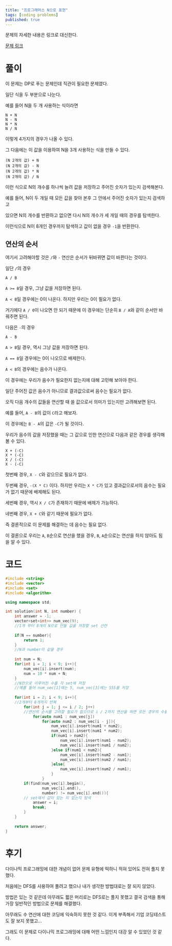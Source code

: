```yaml
---
title: "프로그래머스 N으로 표현"
tags: [coding problems]
published: true
---
```

문제의 자세한 내용은 링크로 대신한다.

[문제 링크](https://programmers.co.kr/learn/courses/30/lessons/42895)

# 풀이

이 문제는 DP로 푸는 문제인데 직관이 필요한 문제였다.

일단 식을 두 부분으로 나눈다.

예를 들어 N을 두 개 사용하는 식이라면

```
N + N
N - N
N * N
N / N
```

이렇게 4가지의 경우가 나올 수 있다.

그 다음에는 이 값을 이용하여 N을 3개 사용하는 식을 만들 수 있다.

```
(N 2개의 값) + N
(N 2개의 값) - N
(N 2개의 값) * N
(N 2개의 값) / N
```

이런 식으로 N의 개수를 하나씩 늘려 값을 저장하고 주어진 숫자가 있는지 검색해본다.

예를 들어, N이 두 개일 때 모든 값을 찾아 본후 그 안에서 주어진 숫자가 있는지 검색하고

있으면 N의 개수를 반환하고 없으면 다시 N의 개수가 세 개일 때의 경우를 탐색한다.

이런식으로 N이 8개인 경우까지 탐색하고 값이 없을 경우 `-1`을 반환한다.

## 연산의 순서

여기서 고려해야할 것은 `/`와 `-` 연산은 순서가 뒤바뀌면 값이 바뀐다는 것이다.

일단 `/`의 경우

```
A / B
```

`A >= B`일 경우, 그냥 값을 저장하면 된다.

`A < B`일 경우에는 0이 나온다. 하지만 우리는 0이 필요가 없다.

거기에다 `A / 0`이 나오면 안 되기 때문에 이 경우에는 단순히 `B / A`와 같이 순서만 바꿔주면 된다.

다음은 `-`의 경우

```
A - B
```
`A > B`일 경우, 역시 그냥 값을 저장하면 된다.

`A == B`일 경우에는 0이 나오므로 배제한다.

`A < B`의 경우에는 음수가 나온다.

이 경우에는 우리가 음수가 필요한지 없는지에 대해 고민해 보아야 한다.

일단 주어진 값은 음수가 아니므로 결과값으로써 음수는 필요가 없다.

오직 다음 개수의 값들을 연산할 때 쓸 값으로서 의미가 있는지만 고려해보면 된다.

예를 들어, `A - B`의 값이 `C`라고 해보자.

이 경우에는 `B - A`의 값은 `-C`가 될 것이다.

우리가 음수의 값을 저장했을 때는 그 값으로 인한 연산으로 다음과 같은 경우를 생각해 볼 수 있다.

```
X + (-C)
X * (-C)
X / (-C)
X - (-C)
```
첫번째 경우, `X - C`와 같으므로 필요가 없다.

두번째 경우, `-(X * C)` 이다. 하지만 우리는 `X * C`가 있고 결과값으로서의 음수는 필요가 없기 때문에 배제해도 된다.

세번째 경우, 역시 `X / C`가 존재하기 때문에 배제가 가능하다.

네번째 경우, `X + C`와 같기 때문에 필요가 없다.

즉 결론적으로 이 문제를 해결하는 데 음수는 필요 없다.

이 결론으로 우리는 `A`, `B`순으로 연산을 했을 경우, `B`, `A`순으로는 연산을 하지 않아도 됨을 알 수 있다.

# 코드

```c++
#include <string>
#include <vector>
#include <set>
#include <algorithm>

using namespace std;

int solution(int N, int number) {
    int answer = -1;
    vector<set<int>> num_vec(9);
    //1개 부터 8개의 N으로 만들 값을 저장할 set 선언
    
    if(N == number){
        return 1;
    }
    //N과 number이 같을 경우
    
    int num = N;
    for(int i = 1; i < 9; i++){
        num_vec[i].insert(num);
        num = 10 * num + N;
    }
    //N만으로 이루어진 수를 각 set에 저장
    //예를 들어 num_vec[1]에는 5, num_vec[3]에는 555를 저장
    
    for(int i = 2; i < 9; i++){
    //2개부터 8개까지 반복
        for(int j = 1; j <= i / 2; j++)
        //연산의 순서를 고려할 필요가 없으므로 i / 2까지 연산을 하면 모든 경우의 수를 탐색할 수 있다.
            for(auto num1 : num_vec[j])
                for(auto num2 : num_vec[i - j]){
                    num_vec[i].insert(num1 + num2);
                    num_vec[i].insert(num1 * num2);
                    if(num1 > num2){
                        num_vec[i].insert(num1 - num2);
                        num_vec[i].insert(num1 / num2);
                    }else if(num1 < num2){
                        num_vec[i].insert(num2 - num1);
                        num_vec[i].insert(num2 / num1);
                    }else{
                        num_vec[i].insert(num2 / num1);
                    }
                }
        if(find(num_vec[i].begin(), 
                num_vec[i].end(), 
                number) != num_vec[i].end()){
        // set에서 값이 있는 지 없는지 탐색
            answer = i;
            break;
        }
    }
    
    return answer;
}
```
# 후기
다이나믹 프로그래밍에 대한 개념이 없어 문제 유형에 떡하니 적혀 있어도 전혀 풀지 못했다.
 
처음에는 DFS를 사용하여 풀려고 했으나 내가 생각한 방법대로는 잘 되지 않았다.

방법은 있는 것 같은데 아무래도 짧은 머리로는 DFS로는 풀지 못했고 결국 검색을 통해 가장 일반적인 방법으로 문제를 해결했다.

아무래도 수 연산에 대한 코딩에 익숙하지 못한 것 같다. 이게 부족해서 기업 코딩테스트도 잘 보지 못했고...

그래도 이 문제로 다이나믹 프로그래밍에 대해 어떤 느낌인지 대강 알 수 있었던 것 같다.
